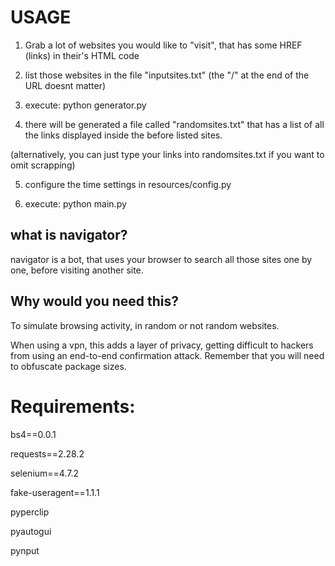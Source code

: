 # USAGE

1) Grab a lot of websites you would like to "visit", that has some HREF (links) in their's HTML code

2) list those websites in the file "inputsites.txt" (the "/" at the end of the URL doesnt matter)

3) execute: python generator.py

4) there will be generated a file called "randomsites.txt" that has a list of all the links displayed inside the before listed sites.

(alternatively, you can just type your links into randomsites.txt if you want to omit scrapping)

5) configure the time settings in resources/config.py

6) execute: python main.py

## what is navigator?
navigator is a bot, that uses your browser to search all those sites one by one, before visiting another site.

## Why would you need this?

To simulate browsing activity, in random or not random websites.

When using a vpn, this adds a layer of privacy, getting difficult to hackers from using an end-to-end confirmation attack. Remember that you will need to obfuscate package sizes.

# Requirements: 

bs4==0.0.1

requests==2.28.2

selenium==4.7.2

fake-useragent==1.1.1

pyperclip

pyautogui

pynput